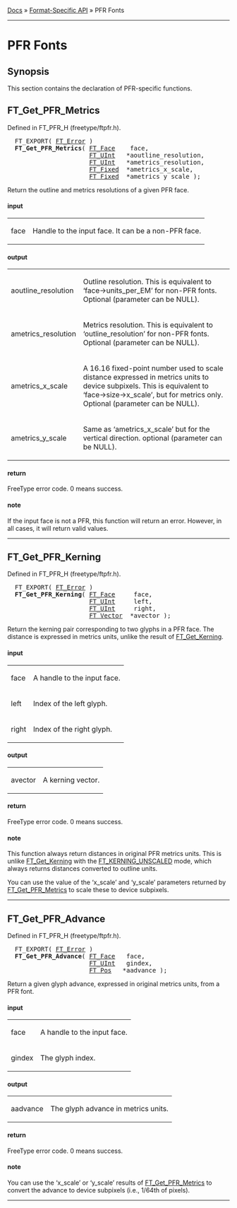 [Docs](ft2-index.md) &raquo; [Format-Specific API](ft2-toc.md#format-specific-api) &raquo; PFR Fonts

-------------------------------


# PFR Fonts

## Synopsis

This section contains the declaration of PFR-specific functions.

## FT_Get_PFR_Metrics

Defined in FT_PFR_H (freetype/ftpfr.h).

<pre>
  FT_EXPORT( <a href="../ft2-basic_types/#ft_error">FT_Error</a> )
  <b>FT_Get_PFR_Metrics</b>( <a href="../ft2-base_interface/#ft_face">FT_Face</a>    face,
                      <a href="../ft2-basic_types/#ft_uint">FT_UInt</a>   *aoutline_resolution,
                      <a href="../ft2-basic_types/#ft_uint">FT_UInt</a>   *ametrics_resolution,
                      <a href="../ft2-basic_types/#ft_fixed">FT_Fixed</a>  *ametrics_x_scale,
                      <a href="../ft2-basic_types/#ft_fixed">FT_Fixed</a>  *ametrics_y_scale );
</pre>


Return the outline and metrics resolutions of a given PFR face.

<h4>input</h4>
<table class="fields">
<tr><td class="val" id="face">face</td><td class="desc">

Handle to the input face. It can be a non-PFR face.
</td></tr>
</table>

<h4>output</h4>
<table class="fields">
<tr><td class="val" id="aoutline_resolution">aoutline_resolution</td><td class="desc">

Outline resolution. This is equivalent to &lsquo;face-&gt;units_per_EM&rsquo; for non-PFR fonts. Optional (parameter can be NULL).
</td></tr>
<tr><td class="val" id="ametrics_resolution">ametrics_resolution</td><td class="desc">

Metrics resolution. This is equivalent to &lsquo;outline_resolution&rsquo; for non-PFR fonts. Optional (parameter can be NULL).
</td></tr>
<tr><td class="val" id="ametrics_x_scale">ametrics_x_scale</td><td class="desc">

A 16.16 fixed-point number used to scale distance expressed in metrics units to device subpixels. This is equivalent to &lsquo;face-&gt;size-&gt;x_scale&rsquo;, but for metrics only. Optional (parameter can be NULL).
</td></tr>
<tr><td class="val" id="ametrics_y_scale">ametrics_y_scale</td><td class="desc">

Same as &lsquo;ametrics_x_scale&rsquo; but for the vertical direction. optional (parameter can be NULL).
</td></tr>
</table>

<h4>return</h4>

FreeType error code. 0&nbsp;means success.

<h4>note</h4>

If the input face is not a PFR, this function will return an error. However, in all cases, it will return valid values.

<hr />

## FT_Get_PFR_Kerning

Defined in FT_PFR_H (freetype/ftpfr.h).

<pre>
  FT_EXPORT( <a href="../ft2-basic_types/#ft_error">FT_Error</a> )
  <b>FT_Get_PFR_Kerning</b>( <a href="../ft2-base_interface/#ft_face">FT_Face</a>     face,
                      <a href="../ft2-basic_types/#ft_uint">FT_UInt</a>     left,
                      <a href="../ft2-basic_types/#ft_uint">FT_UInt</a>     right,
                      <a href="../ft2-basic_types/#ft_vector">FT_Vector</a>  *avector );
</pre>


Return the kerning pair corresponding to two glyphs in a PFR face. The distance is expressed in metrics units, unlike the result of <a href="../ft2-base_interface/#ft_get_kerning">FT_Get_Kerning</a>.

<h4>input</h4>
<table class="fields">
<tr><td class="val" id="face">face</td><td class="desc">

A handle to the input face.
</td></tr>
<tr><td class="val" id="left">left</td><td class="desc">

Index of the left glyph.
</td></tr>
<tr><td class="val" id="right">right</td><td class="desc">

Index of the right glyph.
</td></tr>
</table>

<h4>output</h4>
<table class="fields">
<tr><td class="val" id="avector">avector</td><td class="desc">

A kerning vector.
</td></tr>
</table>

<h4>return</h4>

FreeType error code. 0&nbsp;means success.

<h4>note</h4>

This function always return distances in original PFR metrics units. This is unlike <a href="../ft2-base_interface/#ft_get_kerning">FT_Get_Kerning</a> with the <a href="../ft2-base_interface/#ft_kerning_mode">FT_KERNING_UNSCALED</a> mode, which always returns distances converted to outline units.

You can use the value of the &lsquo;x_scale&rsquo; and &lsquo;y_scale&rsquo; parameters returned by <a href="../ft2-pfr_fonts/#ft_get_pfr_metrics">FT_Get_PFR_Metrics</a> to scale these to device subpixels.

<hr />

## FT_Get_PFR_Advance

Defined in FT_PFR_H (freetype/ftpfr.h).

<pre>
  FT_EXPORT( <a href="../ft2-basic_types/#ft_error">FT_Error</a> )
  <b>FT_Get_PFR_Advance</b>( <a href="../ft2-base_interface/#ft_face">FT_Face</a>   face,
                      <a href="../ft2-basic_types/#ft_uint">FT_UInt</a>   gindex,
                      <a href="../ft2-basic_types/#ft_pos">FT_Pos</a>   *aadvance );
</pre>


Return a given glyph advance, expressed in original metrics units, from a PFR font.

<h4>input</h4>
<table class="fields">
<tr><td class="val" id="face">face</td><td class="desc">

A handle to the input face.
</td></tr>
<tr><td class="val" id="gindex">gindex</td><td class="desc">

The glyph index.
</td></tr>
</table>

<h4>output</h4>
<table class="fields">
<tr><td class="val" id="aadvance">aadvance</td><td class="desc">

The glyph advance in metrics units.
</td></tr>
</table>

<h4>return</h4>

FreeType error code. 0&nbsp;means success.

<h4>note</h4>

You can use the &lsquo;x_scale&rsquo; or &lsquo;y_scale&rsquo; results of <a href="../ft2-pfr_fonts/#ft_get_pfr_metrics">FT_Get_PFR_Metrics</a> to convert the advance to device subpixels (i.e., 1/64th of pixels).

<hr />

